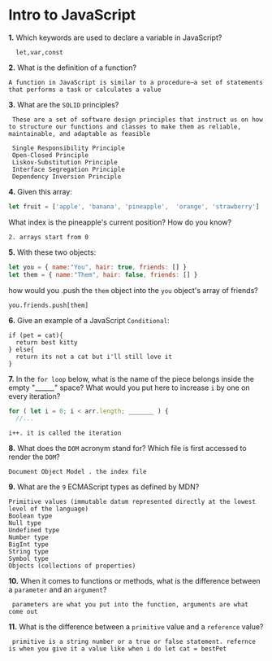 # Intro to JavaScript

**1.** Which keywords are used to declare a variable in JavaScript?
<!-- enter you answer in the space below -->
```
  let,var,const
```
**2.** What is the definition of a function?
<!-- enter you answer in the space below -->
```
A function in JavaScript is similar to a procedure—a set of statements that performs a task or calculates a value
```
**3.** What are the `SOLID` principles?
<!-- enter you answer in the space below -->
```
 These are a set of software design principles that instruct us on how to structure our functions and classes to make them as reliable, maintainable, and adaptable as feasible

 Single Responsibility Principle
 Open-Closed Principle
 Liskov-Substitution Principle
 Interface Segregation Principle
 Dependency Inversion Principle
```
**4.** Given this array: 
```js
let fruit = ['apple', 'banana', 'pineapple',  'orange', 'strawberry']
``` 
What index is the pineapple's current position? How do you know?
<!-- enter you answer in the space below -->
```
2. arrays start from 0
```
**5.** With these two objects: 
```js
let you = { name:"You", hair: true, friends: [] }
let them = { name:"Them", hair: false, friends: [] }
```
how would you .push the `them` object into the `you` object's array of friends?
<!-- enter you answer in the space below -->
```
you.friends.push[them]
```

**6.** Give an example of a JavaScript `Conditional`:
<!-- enter you answer in the space below -->
```
if (pet = cat){
  return best kitty
} else{
  return its not a cat but i'll still love it
}
```
**7.** In the `for loop` below, what is the name of the piece belongs inside the empty "______" space? What would you put here to increase `i` by one on every iteration?
```js
for ( let i = 0; i < arr.length; _______ ) {
  //...
```
<!-- enter you answer in the space below -->
```
i++. it is called the iteration
```
**8.** What does the `DOM` acronym stand for? Which file is first accessed to render the `DOM`?
<!-- enter you answer in the space below -->
```
Document Object Model . the index file
```

**9.** What are the `9` ECMAScript types as defined by MDN?
<!-- enter you answer in the space below -->
```
Primitive values (immutable datum represented directly at the lowest level of the language)
Boolean type
Null type
Undefined type
Number type
BigInt type
String type
Symbol type
Objects (collections of properties)
```
**10.** When it comes to functions or methods, what is the difference between a `parameter` and an `argument`?
<!-- enter you answer in the space below -->
```
 parameters are what you put into the function, arguments are what come out
```
**11.** What is the difference between a `primitive` value and a `reference` value?
<!-- enter you answer in the space below -->
```
 primitive is a string number or a true or false statement. refernce is when you give it a value like when i do let cat = bestPet
```